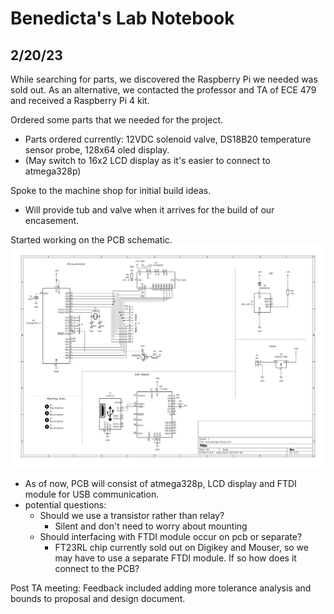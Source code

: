 # Benedicta's Lab Notebook

## 2/20/23
While searching for parts, we discovered the Raspberry Pi we needed was sold out. As an alternative, we contacted the professor 
and TA of ECE 479 and received a Raspberry Pi 4 kit. 

Ordered some parts that we needed for the project.
* Parts ordered currently: 12VDC solenoid valve, DS18B20 temperature sensor probe, 128x64 oled display.
* (May switch to 16x2 LCD display as it's easier to connect to atmega328p)

Spoke to the machine shop for initial build ideas. 
* Will provide tub and valve when it arrives for the build of our encasement.

Started working on the PCB schematic.
![](visuals/pcb_design.png)

* As of now, PCB will consist of atmega328p, LCD display and FTDI module for USB communication.
* potential questions: 
  * Should we use a transistor rather than relay?
    * Silent and don't need to worry about mounting
  * Should interfacing with FTDI module occur on pcb or separate?
    * FT23RL chip currently sold out on Digikey and Mouser, so we may have to use a separate FTDI module. If so how does it connect to the PCB?

Post TA meeting: 
    Feedback included adding more tolerance analysis and bounds to proposal and design document.
